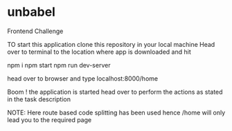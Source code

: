 # unbabel
Frontend Challenge

TO start this application clone this repository in your local machine
Head over to terminal to the location where app is downloaded
and hit

npm i
npm start
npm run dev-server

head over to browser and type localhost:8000/home

Boom ! the application is started head over to perform the actions as stated in the task description

NOTE: Here route based code splitting has been used hence /home will only lead you to the required page
